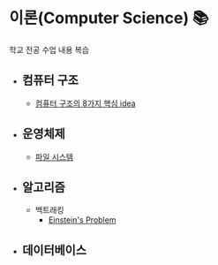 # 이론(Computer Science) 📚
학교 전공 수업 내용 복습   

* ## 컴퓨터 구조
	* [컴퓨터 구조의 8가지 핵심 idea](https://github.com/mingeun2154/)
* ## 운영체제
	* [파일 시스템](https://github.com/mingeun2154/FileSystem)
* ## 알고리즘
	* 백트래킹
		* [Einstein's Problem](https://github.com/mingeun2154/EinsteinsRiddle)
* ## 데이터베이스
